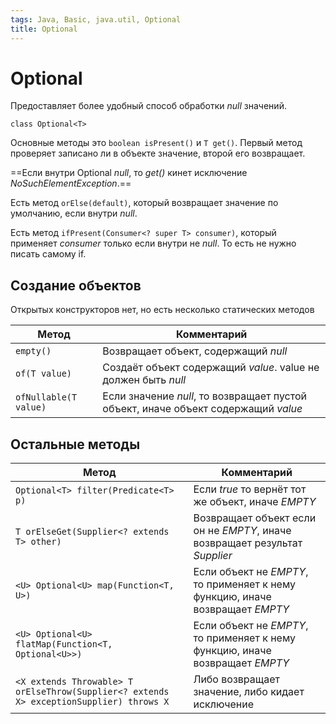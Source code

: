 ```yaml
---
tags: Java, Basic, java.util, Optional
title: Optional
---
```

# Optional

Предоставляет более удобный способ обработки *null* значений.

```java=
class Optional<T>
```

Основные методы это `boolean isPresent()` и `T get()`. Первый метод проверяет записано ли в объекте значение, второй его возвращает.

==Если внутри Optional *null*, то *get()* кинет исключение *NoSuchElementException*.==

Есть метод `orElse(default)`, который возвращает значение по умолчанию, если внутри *null*.

Есть метод `ifPresent(Consumer<? super T> consumer)`, который применяет *consumer* только если внутри не *null*. То есть не нужно писать самому if.

## Создание объектов

Открытых конструкторов нет, но есть несколько статических методов

| Метод                 | Комментарий                                                                        |
| --------------------- | ---------------------------------------------------------------------------------- |
| `empty()`             | Возвращает объект, содержащий *null*                                               |
| `of(T value)`         | Создаёт объект содержащий *value*. value не должен быть *null*                     |
| `ofNullable(T value)` | Если значение *null*, то возвращает пустой объект, иначе объект содержащий *value* |


## Остальные методы

| Метод                                                                                   | Комментарий                                                                   |
| --------------------------------------------------------------------------------------- | ----------------------------------------------------------------------------- |
| `Optional<T> filter(Predicate<T> p)`                                                    | Если *true* то вернёт тот же объект, иначе *EMPTY*                            |
| `T orElseGet(Supplier<? extends T> other)`                                              | Возвращает объект если он не *EMPTY*, иначе возвращает результат *Supplier*   |
| `<U> Optional<U> map(Function<T, U>)`                                                   | Если объект не *EMPTY*, то применяет к нему функцию, иначе возвращает *EMPTY* |
| `<U> Optional<U> flatMap(Function<T, Optional<U>>)`                                     | Если объект не *EMPTY*, то применяет к нему функцию, иначе возвращает *EMPTY* |
| `<X extends Throwable> T orElseThrow(Supplier<? extends X> exceptionSupplier) throws X` | Либо возвращает значение, либо кидает исключение                              |
